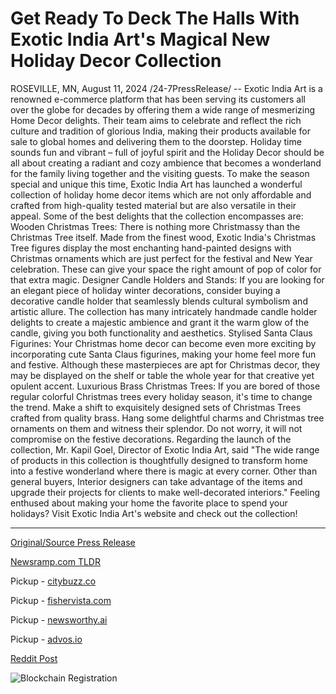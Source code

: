 # Get Ready To Deck The Halls With Exotic India Art's Magical New Holiday Decor Collection

ROSEVILLE, MN, August 11, 2024 /24-7PressRelease/ -- Exotic India Art is a renowned e-commerce platform that has been serving its customers all over the globe for decades by offering them a wide range of mesmerizing Home Decor delights. Their team aims to celebrate and reflect the rich culture and tradition of glorious India, making their products available for sale to global homes and delivering them to the doorstep.   Holiday time sounds fun and vibrant – full of joyful spirit and the Holiday Decor should be all about creating a radiant and cozy ambience that becomes a wonderland for the family living together and the visiting guests. To make the season special and unique this time, Exotic India Art has launched a wonderful collection of holiday home decor items which are not only affordable and crafted from high-quality tested material but are also versatile in their appeal. Some of the best delights that the collection encompasses are:  Wooden Christmas Trees: There is nothing more Christmassy than the Christmas Tree itself. Made from the finest wood, Exotic India's Christmas Tree figures display the most enchanting hand-painted designs with Christmas ornaments which are just perfect for the festival and New Year celebration. These can give your space the right amount of pop of color for that extra magic.  Designer Candle Holders and Stands: If you are looking for an elegant piece of holiday winter decorations, consider buying a decorative candle holder that seamlessly blends cultural symbolism and artistic allure. The collection has many intricately handmade candle holder delights to create a majestic ambience and grant it the warm glow of the candle, giving you both functionality and aesthetics.  Stylised Santa Claus Figurines: Your Christmas home decor can become even more exciting by incorporating cute Santa Claus figurines, making your home feel more fun and festive. Although these masterpieces are apt for Christmas decor, they may be displayed on the shelf or table the whole year for that creative yet opulent accent.  Luxurious Brass Christmas Trees: If you are bored of those regular colorful Christmas trees every holiday season, it's time to change the trend. Make a shift to exquisitely designed sets of Christmas Trees crafted from quality brass. Hang some delightful charms and Christmas tree ornaments on them and witness their splendor. Do not worry, it will not compromise on the festive decorations.  Regarding the launch of the collection, Mr. Kapil Goel, Director of Exotic India Art, said "The wide range of products in this collection is thoughtfully designed to transform home into a festive wonderland where there is magic at every corner. Other than general buyers, Interior designers can take advantage of the items and upgrade their projects for clients to make well-decorated interiors."  Feeling enthused about making your home the favorite place to spend your holidays? Visit Exotic India Art's website and check out the collection! 

---

[Original/Source Press Release](https://www.24-7pressrelease.com/press-release/513284/get-ready-to-deck-the-halls-with-exotic-india-arts-magical-new-holiday-decor-collection)
                    

[Newsramp.com TLDR](https://newsramp.com/curated-news/exotic-india-art-launches-mesmerizing-holiday-home-decor-collection/78bb6df864ae90d9445fc66a0d320d3d) 


Pickup - [citybuzz.co](https://citybuzz.co/2024/08/11/exotic-india-art-unveils-enchanting-holiday-decor-collection)

Pickup - [fishervista.com](https://fishervista.com/en/exotic-india-art-unveils-new-holiday-decor-collection/20245635)

Pickup - [newsworthy.ai](https://newsworthy.ai/curated/exotic-india-art-unveils-enchanting-holiday-decor-collection-for-global-homes/20245635)

Pickup - [advos.io](https://advos.io/en/exotic-india-art-unveils-new-holiday-decor-collection/20245635)
 



[Reddit Post](https://www.reddit.com/r/Lifestyle_Culture/comments/1eq7awm/exotic_india_art_launches_mesmerizing_holiday/) 



![Blockchain Registration](https://cdn.newsramp.app/24-7PressRelease/qrcode/248/11/filelaQ2.webp)